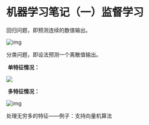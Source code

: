 # 机器学习笔记（一）监督学习



回归问题，即预测连续的数值输出。

![img](file:///C:\Users\26082\AppData\Roaming\Tencent\Users\2608248307\QQ\WinTemp\RichOle\WN2@XJZMHM_7Q1`~[2P0LOL.png)

分类问题，即设法预测一个离散值输出。

​		**单特征情况：**

![](C:\Users\26082\Desktop\QQ图片20200824011027.png)

​		**多特征情况：**

![img](file:///C:\Users\26082\AppData\Roaming\Tencent\Users\2608248307\QQ\WinTemp\RichOle\24%{KNXW%K80~D$H1GC9K~P.png)

处理无穷多的特征——例子：支持向量机算法